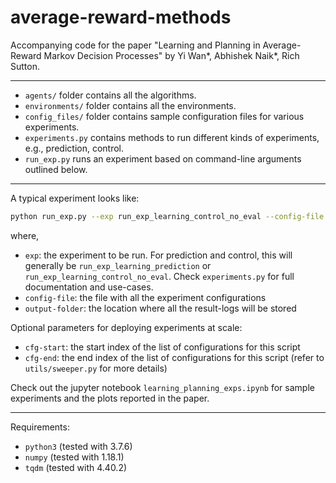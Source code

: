 # average-reward-methods

Accompanying code for the paper "Learning and Planning in Average-Reward Markov Decision Processes" by Yi Wan*, Abhishek Naik*, Rich Sutton.

---

- `agents/` folder contains all the algorithms.
- `environments/` folder contains all the environments.
- `config_files/` folder contains sample configuration files for various experiments.
- `experiments.py` contains methods to run different kinds of experiments, e.g., prediction, control.
- `run_exp.py` runs an experiment based on command-line arguments outlined below.

---

A typical experiment looks like:
```bash
python run_exp.py --exp run_exp_learning_control_no_eval --config-file config_files/control_AccessControl_diff-q.json --output-folder results/control/AccessControl 
```
where,
- `exp`: the experiment to be run. For prediction and control, this will generally be `run_exp_learning_prediction` or `run_exp_learning_control_no_eval`. Check `experiments.py` for full documentation and use-cases.
- `config-file`: the file with all the experiment configurations
- `output-folder`: the location where all the result-logs will be stored

Optional parameters for deploying experiments at scale:
- `cfg-start`: the start index of the list of configurations for this script
- `cfg-end`: the end index of the list of configurations for this script (refer to `utils/sweeper.py` for more details) 

Check out the jupyter notebook `learning_planning_exps.ipynb` for sample experiments and the plots reported in the paper.


--- 

Requirements:
- `python3` (tested with 3.7.6)
- `numpy` (tested with 1.18.1)
- `tqdm` (tested with 4.40.2)